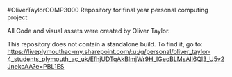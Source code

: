 #OliverTaylorCOMP3000
Repository for final year personal computing project

All Code and visual assets were created by Oliver Taylor. 

This repository does not contain a standalone build. To find it, go to:
https://liveplymouthac-my.sharepoint.com/:u:/g/personal/oliver_taylor-4_students_plymouth_ac_uk/EfhjUDTqAkBImjWr9H_IGeoBLMsAIl6Ql3_U5v2JnekcAA?e=PBL1ES

 

